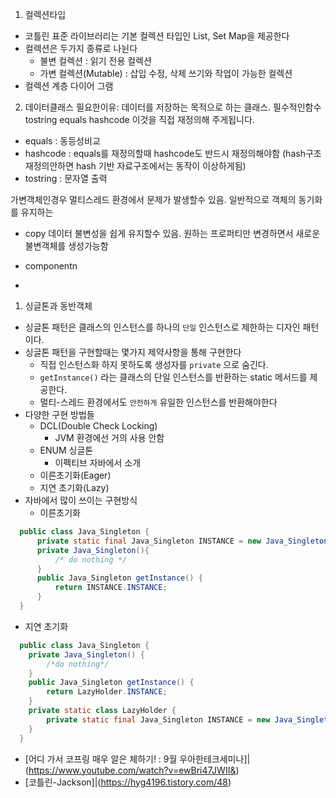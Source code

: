 
1. 컬렉션타입
- 코틀린 표준 라이브러리는 기본 컬렉션 타입인 List, Set Map을 제공한다
- 컬렉션은 두가지 종류로 나뉜다
  - 불변 컬렉션 : 읽기 전용 컬렉션
  - 가변 컬렉션(Mutable) : 삽입 수정, 삭제 쓰기와 작업이 가능한 컬렉션
- 컬렉션 계층 다이어 그램


2. 데이터클래스
필요한이유: 데이터를 저장하는 목적으로 하는 클래스. 필수적인함수 tostring equals hashcode 이것을 직접 재정의해 주게됩니다.
  - equals : 동등성비교
  - hashcode : equals를 재정의할때 hashcode도 반드시 재정의해야함 (hash구조 재정의안하면 hash 기반 자료구조에서는 동작이 이상하게됨)
  - tostring : 문자열 출력

가변객체인경우 멀티스레드 환경에서 문제가 발생할수 있음. 일반적으로 객체의 동기화를 유지하는

- copy
  데이터 불변성을 쉽게 유지할수 있음.
  원하는 프로퍼티만 변경하면서 새로운 불변객체를 생성가능함

- componentn
- 

1. 싱글톤과 동반객체
- 싱글톤 패턴은 클래스의 인스턴스를 하나의 `단일` 인스턴스로 제한하는 디자인 패턴이다.
- 싱글톤 패턴을 구현할때는 몇가지 제약사항을 통해 구현한다
  - 직접 인스턴스화 하지 못하도록 생성자를 `private` 으로 숨긴다.
  - `getInstance()` 라는 클래스의 단일 인스턴스를 반환하는 static 메서드를 제공한다.
  - 멀티-스레드 환경에서도 `안전하게` 유일한 인스턴스를 반환해야한다
- 다양한 구현 방법들
  - DCL(Double Check Locking)
    - JVM 환경에선 거의 사용 안함
  - ENUM 싱글톤
    - 이펙티브 자바에서 소개
  - 이른초기화(Eager)
  - 지연 초기화(Lazy)
- 자바에서 많이 쓰이는 구현방식
  - 이른초기화
```java
  public class Java_Singleton {
      private static final Java_Singleton INSTANCE = new Java_Singleton();
      private Java_Singleton(){
          /* do nothing */
      }
      public Java_Singleton getInstance() {
          return INSTANCE.INSTANCE;
      }
  }
```
  - 지연 초기화
```java
  public class Java_Singleton {
    private Java_Singleton() {
        /*do nothing*/
    }
    public Java_Singleton getInstance() {
        return LazyHolder.INSTANCE;   
    }
    private static class LazyHolder {
        private static final Java_Singleton INSTANCE = new Java_Singleton();
    }
  }
```


- [어디 가서 코프링 매우 알은 체하기! : 9월 우아한테크세미나]|(https://www.youtube.com/watch?v=ewBri47JWII&)
- [코틀린-Jackson]|(https://hyg4196.tistory.com/48)
